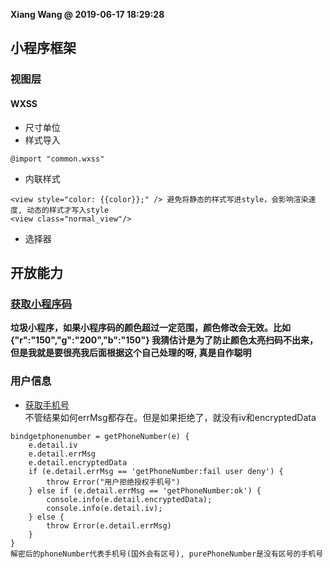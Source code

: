 **Xiang Wang @ 2019-06-17 18:29:28**


## 小程序框架
### 视图层
#### WXSS
* 尺寸单位
* 样式导入
```
@import "common.wxss"
```
* 内联样式
```
<view style="color: {{color}};" /> 避免将静态的样式写进style，会影响渲染速度, 动态的样式才写入style
<view class="normal_view"/>
```
* 选择器


## 开放能力
### [获取小程序码](https://developers.weixin.qq.com/miniprogram/dev/framework/open-ability/qr-code.html)
**垃圾小程序，如果小程序码的颜色超过一定范围，颜色修改会无效。比如{"r":"150","g":"200","b":"150"} 我猜估计是为了防止颜色太亮扫码不出来，但是我就是要很亮我后面根据这个自己处理的呀, 真是自作聪明**

### 用户信息
* [获取手机号](https://developers.weixin.qq.com/miniprogram/dev/framework/open-ability/getPhoneNumber.html)  
不管结果如何errMsg都存在。但是如果拒绝了，就没有iv和encryptedData
```
bindgetphonenumber = getPhoneNumber(e) {
    e.detail.iv
    e.detail.errMsg
    e.detail.encryptedData
    if (e.detail.errMsg == 'getPhoneNumber:fail user deny') {
        throw Error("用户拒绝授权手机号")
    } else if (e.detail.errMsg == 'getPhoneNumber:ok') {
        console.info(e.detail.encryptedData);
        console.info(e.detail.iv);
    } else {
        throw Error(e.detail.errMsg)
    }
}
解密后的phoneNumber代表手机号(国外会有区号), purePhoneNumber是没有区号的手机号
```
